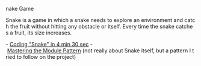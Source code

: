 nake Game  
  
 Snake is a game in which a snake needs to explore an environment and catch the fruit without hitting any obstacle or itself. Every time the snake catches a fruit, its size increases. 
   
  - [Coding "Snake" in 4 min 30 sec](https://www.youtube.com/watch?v=xGmXxpIj6vs) 
   - [Mastering the Module Pattern](https://toddmotto.com/mastering-the-module-pattern/) (not really about Snake itself, but a pattern I tried to follow on the project)
